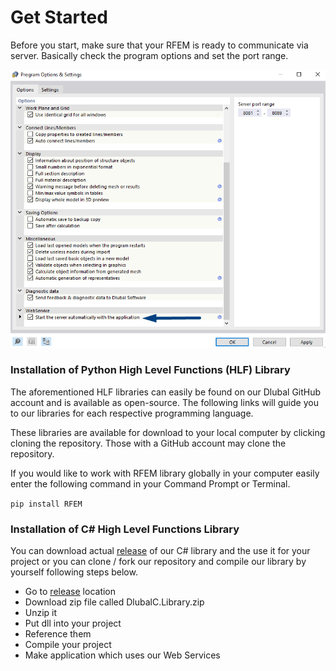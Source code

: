 # Get Started

Before you start, make sure that your RFEM is ready to communicate via server. Basically check the program options and set the port range.

![server](./img/serverOption.png)

### Installation of Python High Level Functions (HLF) Library

The aforementioned HLF libraries can easily be found on our Dlubal GitHub account and is available as open-source. The following links will guide you to our libraries for each respective programming language.

These libraries are available for download to your local computer by clicking cloning the repository. Those with a GitHub account may clone the repository.

If you would like to work with RFEM library globally in your computer easily enter the following command in your Command Prompt or Terminal.

`pip install RFEM`

### Installation of C# High Level Functions Library

You can download actual [release](https://github.com/Dlubal-Software/Dlubal_CSharp_Client/releases/) of our C# library and the use it for your project or you can clone / fork our repository and compile our library by yourself following steps below.

- Go to [release](https://github.com/Dlubal-Software/Dlubal_CSharp_Client/releases/) location
- Download zip file called DlubalC.Library.zip
- Unzip it
- Put dll into your project
- Reference them
- Compile your project
- Make application which uses our Web Services
